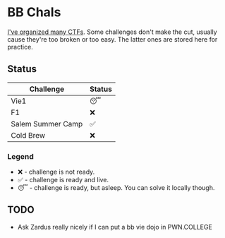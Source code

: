 # BB Chals

[I've organized many CTFs](https://jamvie.net/chals/). Some challenges don't make the cut, usually cause they're too broken or too easy. The latter ones are stored here for practice. 

## Status

| Challenge                 | Status |
| ------------------------- | ------ |
| Vie1                      | 😴     |
| F1                        | ❌     |
| Salem Summer Camp         | ✅     |
| Cold Brew                 | ❌     |

### Legend
* ❌ - challenge is not ready.
* ✅ - challenge is ready and live.
* 😴 - challenge is ready, but asleep. You can solve it locally though. 

## TODO
* Ask Zardus really nicely if I can put a bb vie dojo in PWN.COLLEGE
